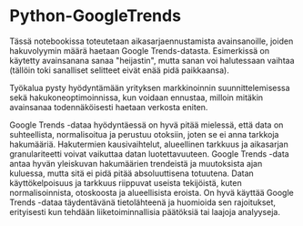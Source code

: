 # Python-GoogleTrends

Tässä notebookissa toteutetaan aikasarjaennustamista avainsanoille, joiden hakuvolyymin määrä haetaan Google Trends-datasta. Esimerkissä on käytetty avainsanana sanaa "heijastin", mutta sanan voi halutessaan vaihtaa (tällöin toki sanalliset selitteet eivät enää pidä paikkaansa).

Työkalua pysty hyödyntämään yrityksen markkinoinnin suunnittelemisessa sekä hakukoneoptimoinnissa, kun voidaan ennustaa, milloin mitäkin avainsanaa todennäköisesti haetaan verkosta eniten.

Google Trends -dataa hyödyntäessä on hyvä pitää mielessä, että data on suhteellista, normalisoitua ja perustuu otoksiin, joten se ei anna tarkkoja hakumääriä. Hakutermien kausivaihtelut, alueellinen tarkkuus ja aikasarjan granulariteetti voivat vaikuttaa datan luotettavuuteen. Google Trends -data antaa hyvän yleiskuvan hakumäärien trendeistä ja muutoksista ajan kuluessa, mutta sitä ei pidä pitää absoluuttisena totuutena. Datan käyttökelpoisuus ja tarkkuus riippuvat useista tekijöistä, kuten normalisoinnista, otoskoosta ja alueellisista eroista. On hyvä käyttää Google Trends -dataa täydentävänä tietolähteenä ja huomioida sen rajoitukset, erityisesti kun tehdään liiketoiminnallisia päätöksiä tai laajoja analyyseja.